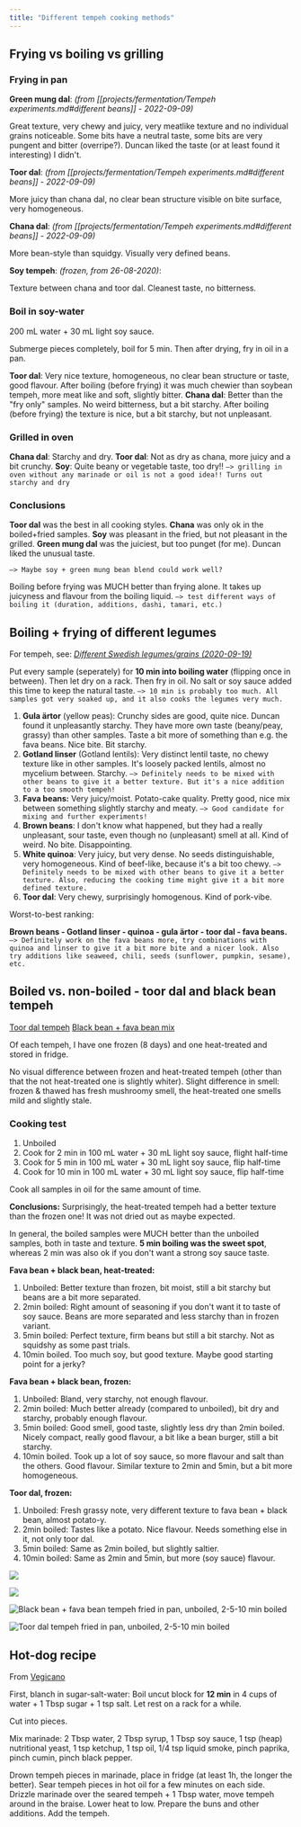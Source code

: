 ```yaml
---
title: "Different tempeh cooking methods"
---
```


## Frying vs boiling vs grilling

### Frying in pan

**Green mung dal**: _(from [[projects/fermentation/Tempeh experiments.md#different beans]] - 2022-09-09)_ 

Great texture, very chewy and juicy, very meatlike texture and no individual grains noticeable. Some bits have a neutral taste, some bits are very pungent and bitter (overripe?). Duncan liked the taste (or at least found it interesting) I didn't. 


**Toor dal**: _(from [[projects/fermentation/Tempeh experiments.md#different beans]] - 2022-09-09)_ 

More juicy than chana dal, no clear bean structure visible on bite surface, very homogeneous. 


**Chana dal**: _(from [[projects/fermentation/Tempeh experiments.md#different beans]] - 2022-09-09)_ 

More bean-style than squidgy. Visually very defined beans. 


**Soy tempeh**: _(frozen, from 26-08-2020)_: 

Texture between chana and toor dal. Cleanest taste, no bitterness.


### Boil in soy-water

200 mL water + 30 mL light soy sauce. 

Submerge pieces completely, boil for 5 min. Then after drying, fry in oil in a pan. 

**Toor dal**: Very nice texture, homogeneous, no clear bean structure or taste, good flavour. After boiling (before frying) it was much chewier than soybean tempeh, more meat like and soft, slightly bitter. **Chana dal**: Better than the "fry only" samples. No weird bitterness, but a bit starchy. After boiling (before frying) the texture is nice, but a bit starchy, but not unpleasant.


### Grilled in oven

**Chana dal**: Starchy and dry. **Toor dal**: Not as dry as chana, more juicy and a bit crunchy. **Soy**: Quite beany or vegetable taste, too dry!! `—> grilling in oven without any marinade or oil is not a good idea!! Turns out starchy and dry`

### Conclusions
**Toor dal** was the best in all cooking styles. **Chana** was only ok in the boiled+fried samples. **Soy** was pleasant in the fried, but not pleasant in the grilled. **Green mung dal** was the juiciest, but too punget (for me). Duncan liked the unusual taste. 

`—> Maybe soy + green mung bean blend could work well?`

Boiling before frying was MUCH better than frying alone. It takes up juicyness and flavour from the boiling liquid. `—> test different ways of boiling it (duration, additions, dashi, tamari, etc.)`

## Boiling + frying of different legumes

For tempeh, see: _[Different Swedish legumes/grains (2020-09-19)](projects/fermentation/Different%20legumes.md#Different%20Swedish%20legumes/grains%20(2020-09-19))_

Put every sample (seperately) for **10 min into boiling water** (flipping once in between). Then let dry on a rack. Then fry in oil. No salt or soy sauce added this time to keep the natural taste. `—> 10 min is probably too much. All samples got very soaked up, and it also cooks the legumes very much.`

1. **Gula ärtor** (yellow peas): Crunchy sides are good, quite nice. Duncan found it unpleasantly starchy. They have more own taste (beany/peay, grassy) than other samples. Taste a bit more of something than e.g. the fava beans. Nice bite. Bit starchy.
2. **Gotland linser** (Gotland lentils): Very distinct lentil taste, no chewy texture like in other samples. It's loosely packed lentils, almost no mycelium between. Starchy. `—> Definitely needs to be mixed with other beans to give it a better texture. But it's a nice addition to a too smooth tempeh!`
3. **Fava beans:** Very juicy/moist. Potato-cake quality. Pretty good, nice mix between something slightly starchy and meaty. `—> Good candidate for mixing and further experiments!`
4. **Brown beans**: I don't know what happened, but they had a really unpleasant, sour taste, even though no (unpleasant) smell at all. Kind of weird. No bite. Disappointing.
5. **White quinoa**: Very juicy, but very dense. No seeds distinguishable, very homogeneous. Kind of beef-like, because it's a bit too chewy. `—> Definitely needs to be mixed with other beans to give it a better texture. Also, reducing the cooking time might give it a bit more defined texture.`
6. **Toor dal**: Very chewy, surprisingly homogenous. Kind of pork-vibe.

Worst-to-best ranking:

**Brown beans - Gotland linser - quinoa - gula ärtor - toor dal - fava beans.** `—> Definitely work on the fava beans more, try combinations with quinoa and linser to give it a bit more bite and a nicer look. Also try additions like seaweed, chili, seeds (sunflower, pumpkin, sesame), etc.`


## Boiled vs. non-boiled - toor dal and black bean tempeh

[Toor dal tempeh](projects/fermentation/Different%20legumes.md#Heat-treated%20vs.%20untreated%20toor%20dal%20tempeh)
[Black bean + fava bean mix](projects/fermentation/Different%20legumes.md#Black%20bean%20+%20fava%20bean%20mix)

Of each tempeh, I have one frozen (8 days) and one heat-treated and stored in fridge.

No visual difference between frozen and heat-treated tempeh (other than that the not heat-treated one is slightly whiter). Slight difference in smell: frozen & thawed has fresh mushroomy smell, the heat-treated one smells mild and slightly stale.

### Cooking test
1. Unboiled
2. Cook for 2 min in 100 mL water + 30 mL light soy sauce, flight half-time
3. Cook for 5 min in 100 mL water + 30 mL light soy sauce, flip half-time
4. Cook for 10 min in 100 mL water + 30 mL light soy sauce, flip half-time

Cook all samples in oil for the same amount of time.

**Conclusions:**
Surprisingly, the heat-treated tempeh had a better texture than the frozen one! It was not dried out as maybe expected. 

In general, the boiled samples were MUCH better than the unboiled samples, both in taste and texture. **5 min boiling was the sweet spot**, whereas 2 min was also ok if you don't want a strong soy sauce taste.

**Fava bean + black bean, heat-treated:**
1. Unboiled: Better texture than frozen, bit moist, still a bit starchy but beans are a bit more separated.
2. 2min boiled: Right amount of seasoning if you don't want it to taste of soy sauce. Beans are more separated and less starchy than in frozen variant.
3. 5min boiled: Perfect texture, firm beans but still a bit starchy. Not as squidshy as some past trials.
4. 10min boiled. Too much soy, but good texture. Maybe good starting point for a jerky?


**Fava bean + black bean, frozen:**
1. Unboiled: Bland, very starchy, not enough flavour.
2. 2min boiled: Much better already (compared to unboiled), bit dry and starchy, probably enough flavour.
3. 5min boiled: Good smell, good taste, slightly less dry than 2min boiled. Nicely compact, really good flavour, a bit like a bean burger, still a bit starchy.
4. 10min boiled. Took up a lot of soy sauce, so more flavour and salt than the others. Good flavour. Similar texture to 2min and 5min, but a bit more homogeneous.


**Toor dal, frozen:**
1. Unboiled: Fresh grassy note, very different texture to fava bean + black bean, almost potato-y.
2. 2min boiled: Tastes like a potato. Nice flavour. Needs something else in it, not only toor dal.
3. 5min boiled: Same as 2min boiled, but slightly saltier.
4. 10min boiled: Same as 2min and 5min, but more (soy sauce) flavour.

![](projects/attachments/Pasted%20image%2020221219205716.png)

![](projects/attachments/Pasted%20image%2020221219205737.png)

![Black bean + fava bean tempeh fried in pan, unboiled, 2-5-10 min boiled](projects/attachments/Pasted%20image%2020221219205758.png)

![Toor dal tempeh fried in pan, unboiled, 2-5-10 min boiled](projects/attachments/Pasted%20image%2020221219205816.png)




## Hot-dog recipe 
From [Vegicano](https://vegicano.com/2015/08/25/my-favorite-tempeh-dog/)

First, blanch in sugar-salt-water: Boil uncut block for **12 min** in 4 cups of water + 1 Tbsp sugar + 1 tsp salt. Let rest on a rack for a while.

Cut into pieces. 

Mix marinade: 2 Tbsp water, 2 Tbsp syrup, 1 Tbsp soy sauce, 1 tsp (heap) nutritional yeast, 1 tsp ketchup, 1 tsp oil, 1/4 tsp liquid smoke, pinch paprika, pinch cumin, pinch black pepper. 

Drown tempeh pieces in marinade, place in fridge (at least 1h, the longer the better). Sear tempeh pieces in hot oil for a few minutes on each side. Drizzle marinade over the seared tempeh + 1 Tbsp water, move tempeh around in the braise. Lower heat to low. Prepare the buns and other additions. Add the tempeh.

